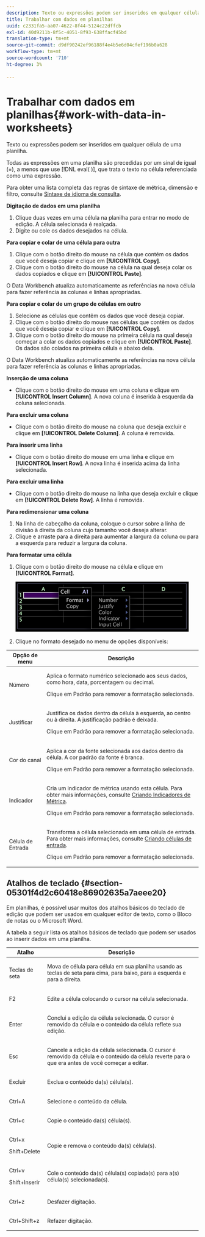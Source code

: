 ```yaml
---
description: Texto ou expressões podem ser inseridos em qualquer célula de uma planilha.
title: Trabalhar com dados em planilhas
uuid: c2331fa5-aa07-4622-8f44-5124c22dffcb
exl-id: 40d9211b-8f5c-4051-8f93-638ffacf45bd
translation-type: tm+mt
source-git-commit: d9df90242ef96188f4e4b5e6d04cfef196b0a628
workflow-type: tm+mt
source-wordcount: '710'
ht-degree: 3%

---
```


# Trabalhar com dados em planilhas{#work-with-data-in-worksheets}

Texto ou expressões podem ser inseridos em qualquer célula de uma planilha.

Todas as expressões em uma planilha são precedidas por um sinal de igual (=), a menos que use [!DNL eval( )], que trata o texto na célula referenciada como uma expressão.

Para obter uma lista completa das regras de sintaxe de métrica, dimensão e filtro, consulte [Sintaxe de idioma de consulta](../../../home/c-get-started/c-qry-lang-syntx/c-qry-lang-syntx.md#concept-15d1d3f5164a47d49468c5acb7299d9f).

**Digitação de dados em uma planilha**

1. Clique duas vezes em uma célula na planilha para entrar no modo de edição. A célula selecionada é realçada.
1. Digite ou cole os dados desejados na célula.

**Para copiar e colar de uma célula para outra**

1. Clique com o botão direito do mouse na célula que contém os dados que você deseja copiar e clique em **[!UICONTROL Copy]**.
1. Clique com o botão direito do mouse na célula na qual deseja colar os dados copiados e clique em **[!UICONTROL Paste]**.

O Data Workbench atualiza automaticamente as referências na nova célula para fazer referência às colunas e linhas apropriadas.

**Para copiar e colar de um grupo de células em outro**

1. Selecione as células que contêm os dados que você deseja copiar.
1. Clique com o botão direito do mouse nas células que contêm os dados que você deseja copiar e clique em **[!UICONTROL Copy]**.
1. Clique com o botão direito do mouse na primeira célula na qual deseja começar a colar os dados copiados e clique em **[!UICONTROL Paste]**. Os dados são colados na primeira célula e abaixo dela.

O Data Workbench atualiza automaticamente as referências na nova célula para fazer referência às colunas e linhas apropriadas.

**Inserção de uma coluna**

* Clique com o botão direito do mouse em uma coluna e clique em **[!UICONTROL Insert Column]**. A nova coluna é inserida à esquerda da coluna selecionada.

**Para excluir uma coluna**

* Clique com o botão direito do mouse na coluna que deseja excluir e clique em **[!UICONTROL Delete Column]**. A coluna é removida.

**Para inserir uma linha**

* Clique com o botão direito do mouse em uma linha e clique em **[!UICONTROL Insert Row]**. A nova linha é inserida acima da linha selecionada.

**Para excluir uma linha**

* Clique com o botão direito do mouse na linha que deseja excluir e clique em **[!UICONTROL Delete Row]**. A linha é removida.

**Para redimensionar uma coluna**

1. Na linha de cabeçalho da coluna, coloque o cursor sobre a linha de divisão à direita da coluna cujo tamanho você deseja alterar.
1. Clique e arraste para a direita para aumentar a largura da coluna ou para a esquerda para reduzir a largura da coluna.

**Para formatar uma célula**

1. Clique com o botão direito do mouse na célula e clique em **[!UICONTROL Format]**.

   ![](assets/mnu_Worksheet_Format.png)

1. Clique no formato desejado no menu de opções disponíveis:

<table id="table_5788E01E52CC44E7927A0D23760D9EDD"> 
 <thead> 
  <tr> 
   <th colname="col1" class="entry"> Opção de menu </th> 
   <th colname="col2" class="entry"> Descrição </th> 
  </tr>
 </thead>
 <tbody> 
  <tr> 
   <td colname="col1"> <p>Número </p> </td> 
   <td colname="col2"> <p>Aplica o formato numérico selecionado aos seus dados, como hora, data, porcentagem ou decimal. </p> <p>Clique em <span class="uicontrol"> Padrão</span> para remover a formatação selecionada. </p> </td> 
  </tr> 
  <tr> 
   <td colname="col1"> <p>Justificar </p> </td> 
   <td colname="col2"> <p>Justifica os dados dentro da célula à esquerda, ao centro ou à direita. A justificação padrão é deixada. </p> <p>Clique em <span class="uicontrol"> Padrão</span> para remover a formatação selecionada. </p> </td> 
  </tr> 
  <tr> 
   <td colname="col1"> <p>Cor do canal </p> </td> 
   <td colname="col2"> <p>Aplica a cor da fonte selecionada aos dados dentro da célula. A cor padrão da fonte é branca. </p> <p>Clique em <span class="uicontrol"> Padrão</span> para remover a formatação selecionada. </p> </td> 
  </tr> 
  <tr> 
   <td colname="col1"> <p>Indicador </p> </td> 
   <td colname="col2"> <p>Cria um indicador de métrica usando esta célula. Para obter mais informações, consulte <a href="../../../home/c-get-started/c-analysis-vis/c-wksts/c-metric-ind.md#concept-f0e911b23b2c4e8da3e1ea7b9ae04183"> Criando Indicadores de Métrica</a>. </p> <p>Clique em <span class="uicontrol"> Padrão</span> para remover a formatação selecionada. </p> </td> 
  </tr> 
  <tr> 
   <td colname="col1"> <p>Célula de Entrada </p> </td> 
   <td colname="col2"> <p>Transforma a célula selecionada em uma célula de entrada. Para obter mais informações, consulte <a href="../../../home/c-get-started/c-analysis-vis/c-wksts/c-input-cells.md#concept-08cd2c05a28a43dd9f7698b37e23e590"> Criando células de entrada</a>. </p> <p>Clique em <span class="uicontrol"> Padrão</span> para remover a formatação selecionada. </p> </td> 
  </tr> 
 </tbody> 
</table>

## Atalhos de teclado {#section-05301f4d2c60418e86902635a7aeee20}

Em planilhas, é possível usar muitos dos atalhos básicos do teclado de edição que podem ser usados em qualquer editor de texto, como o Bloco de notas ou o Microsoft Word.

A tabela a seguir lista os atalhos básicos de teclado que podem ser usados ao inserir dados em uma planilha.

<table id="table_8E6F73F253B3451CA1DE45EE4F4E69EF"> 
 <thead> 
  <tr> 
   <th colname="col1" class="entry"> Atalho </th> 
   <th colname="col2" class="entry"> Descrição </th> 
  </tr> 
 </thead>
 <tbody> 
  <tr> 
   <td colname="col1"> <p>Teclas de seta </p> </td> 
   <td colname="col2"> <p>Mova de célula para célula em sua planilha usando as teclas de seta para cima, para baixo, para a esquerda e para a direita. </p> </td> 
  </tr> 
  <tr> 
   <td colname="col1"> <p>F2 </p> </td> 
   <td colname="col2"> <p>Edite a célula colocando o cursor na célula selecionada. </p> </td> 
  </tr> 
  <tr> 
   <td colname="col1"> <p>Enter </p> </td> 
   <td colname="col2"> <p>Conclui a edição da célula selecionada. O cursor é removido da célula e o conteúdo da célula reflete sua edição. </p> </td> 
  </tr> 
  <tr> 
   <td colname="col1"> <p>Esc </p> </td> 
   <td colname="col2"> <p>Cancele a edição da célula selecionada. O cursor é removido da célula e o conteúdo da célula reverte para o que era antes de você começar a editar. </p> </td> 
  </tr> 
  <tr> 
   <td colname="col1"> <p>Excluir </p> </td> 
   <td colname="col2"> <p>Exclua o conteúdo da(s) célula(s). </p> </td> 
  </tr> 
  <tr> 
   <td colname="col1"> <p>Ctrl+A </p> </td> 
   <td colname="col2"> <p>Selecione o conteúdo da célula. </p> </td> 
  </tr> 
  <tr> 
   <td colname="col1"> <p>Ctrl+c </p> </td> 
   <td colname="col2"> <p>Copie o conteúdo da(s) célula(s). </p> </td> 
  </tr> 
  <tr> 
   <td colname="col1"> <p>Ctrl+x </p> <p>Shift+Delete </p> </td> 
   <td colname="col2"> <p>Copie e remova o conteúdo da(s) célula(s). </p> </td> 
  </tr> 
  <tr> 
   <td colname="col1"> <p>Ctrl+v </p> <p>Shift+Inserir </p> </td> 
   <td colname="col2"> <p>Cole o conteúdo da(s) célula(s) copiada(s) para a(s) célula(s) selecionada(s). </p> </td> 
  </tr> 
  <tr> 
   <td colname="col1"> <p>Ctrl+z </p> </td> 
   <td colname="col2"> <p>Desfazer digitação. </p> </td> 
  </tr> 
  <tr> 
   <td colname="col1"> <p>Ctrl+Shift+z </p> </td> 
   <td colname="col2"> <p>Refazer digitação. </p> </td> 
  </tr> 
 </tbody> 
</table>
